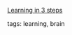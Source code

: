 [Learning in 3 steps](http://www.bitnative.com/2013/12/14/programming-your-brain-the-art-of-learning-in-three-steps/)

tags: learning, brain
